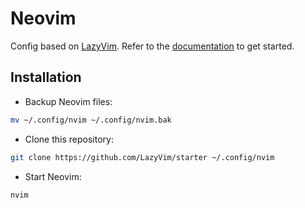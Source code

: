 # Neovim

Config based on [LazyVim](https://github.com/LazyVim/LazyVim).
Refer to the [documentation](https://lazyvim.org) to get started.

## Installation

- Backup Neovim files:

```sh
mv ~/.config/nvim ~/.config/nvim.bak
```

- Clone this repository:

```sh
git clone https://github.com/LazyVim/starter ~/.config/nvim
```

- Start Neovim:

```sh
nvim
```
